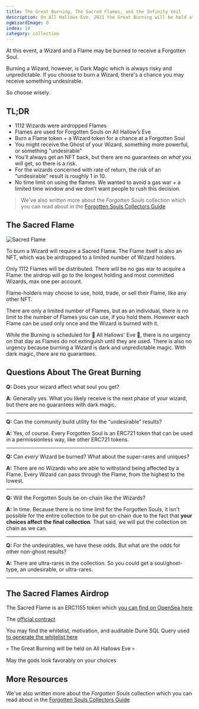 ```yaml
---
title: The Great Burning, The Sacred Flames, and the Infinity Veil
description: On All Hallows Eve, 2021 the Great Burning will be held at The Secret Tower.
ogWizardImage: 0
index: 14
category: collection
---
```


At this event, a Wizard and a Flame may be burned to receive a Forgotten Soul.

Burning a Wizard, however, is Dark Magic which is always risky and unpredictable. If you choose to burn a Wizard, there's a chance you may receive something undesirable.

So choose wisely.

## TL;DR

- 1112 Wizards were airdropped Flames
- Flames are used for Forgotten Souls on All Hallow’s Eve
- Burn a Flame token + a Wizard token for a chance at a Forgotten Soul
- You might receive the Ghost of your Wizard, something more powerful, or something "undesirable"
- You’ll always get an NFT back, but there are no guarantees on _what_ you will get, so there is a risk.
- For the wizards concerned with rate of return, the risk of an “undesirable” result is roughly 1 in 10.
- No time limit on using the flames. We wanted to avoid a gas war + a limited time window and we don’t want people to rush this decision.

> We've also written more about the _Forgotten Souls_ collection which you can read about in the [Forgotten Souls Collectors Guide](/posts/forgotten-souls-collectors-guide)

## The Sacred Flame

![Sacred Flame](https://nfts.forgottenrunes.com/ipfs/QmWG5jc3spgFGPfiX3Rd4YLNSxDjXRSxeBQsS9TytVL1YD)

To burn a Wizard will require a Sacred Flame. The Flame itself is also an NFT, which was be airdropped to a limited number of Wizard holders.

Only 1112 Flames will be distributed. There will be no gas war to acquire a Flame: the airdrop will go to the longest holding and most committed Wizards, max one per account.

Flame-holders may choose to use, hold, trade, or sell their Flame, like any other NFT.

There are only a limited number of Flames, but as an individual, there is no limit to the number of Flames you can use, if you hold them. However each Flame can be used only once and the Wizard is burned with it.

While the Burning is scheduled for 🎃 All Hallows' Eve 🎃, there is no urgency on that day as Flames do not extinguish until they are used. There is also no urgency because burning a Wizard is dark and unpredictable magic. With dark magic, there are no guarantees.

## Questions About The Great Burning

**Q:** Does your wizard affect what soul you get?

**A**: Generally yes. What you likely receive is the next phase of your wizard, but there are no guarantees with dark magic.

---

**Q:** Can the community build utility for the “undesirable” results?

**A:** Yes, of course. Every Forgotten Soul is an ERC721 token that can be used in a permissionless way, like other ERC721 tokens.

---

**Q:** Can _every_ Wizard be burned? What about the super-rares and uniques?

**A:** There are no Wizards who are able to withstand being affected by a Flame. Every Wizard can pass through the Flame, from the highest to the lowest.

---

**Q:** Will the Forgotten Souls be on-chain like the Wizards?

**A:** In time. Because there is no time limit for the Forgotten Souls, it isn't possible for the entire collection to be put on-chain due to the fact that **your choices affect the final collection**. That said, we will put the collection on chain as we can.

---

**Q:** For the undesirables, we have these odds. But what are the odds for other non-ghost results?

**A:** There are ultra-rares in the collection. So you could get a soul/ghost-type, an undesirable, or ultra-rares.

---

## The Sacred Flames Airdrop

The Sacred Flame is an ERC1155 token which [you can find on OpenSea here](https://opensea.io/assets/0x31158181b4b91a423bfdc758fc3bf8735711f9c5/0)

The [official contract](https://etherscan.io/address/0x31158181b4b91a423bfdc758fc3bf8735711f9c5#code)

You may find the whitelist, motivation, and auditable Dune SQL Query used [to generate the whitelist here](https://gist.github.com/cryppadotta/df2e29112ab131fa371336b417278d3c)

💀 The Great Burning will be held on All Hallows Eve 💀

May the gods look favorably on your choices

## More Resources

We've also written more about the _Forgotten Souls_ collection which you can read about in the [Forgotten Souls Collectors Guide](/posts/forgotten-souls-collectors-guide)
